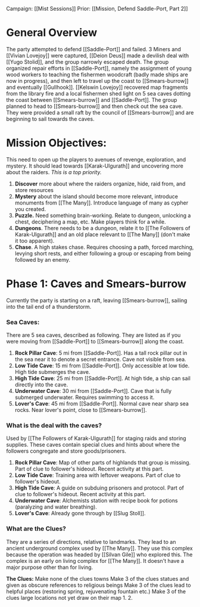 Campaign: [[Mist Sessions]]
Prior: [[Mission, Defend Saddle-Port, Part 2]]
# General Overview
The party attempted to defend [[Saddle-Port]] and failed. 3 Miners and [[Vivian Lovejoy]] were captured, [[Deion Deus]] made a devilish deal with [[Yugo Stolid]], and the group narrowly escaped death. The group organized repair efforts in [[Saddle-Port]], namely the assignment of young wood workers to teaching the fishermen woodcraft (badly made ships are now in progress), and then left to travel up the coast to [[Smears-burrow]] and eventually [[Gullhook]]. [[Kelswin Lovejoy]] recovered map fragments from the library fire and a local fishermen shed light on 5 sea caves dotting the coast between [[Smears-burrow]] and [[Saddle-Port]]. The group planned to head to [[Smears-burrow]] and then check out the sea cave. They were provided a small raft by the council of [[Smears-burrow]] and are beginning to sail towards the caves.
# Mission Objectives:
This need to open up the players to avenues of revenge, exploration, and mystery. It should lead towards [[Karak-Ulgurath]] and uncovering more about the raiders. *This is a top priority.*
1. **Discover** more about where the raiders organize, hide, raid from, and store resources
2. **Mystery** about the island should become more relevant, introduce monuments from [[The Many]]. Introduce language of many as cypher you created. 
3. **Puzzle.** Need something brain-working. Relate to dungeon, unlocking a chest, deciphering a map, etc. Make players think for a while. 
4. **Dungeons**. There needs to be a dungeon, relate it to [[The Followers of Karak-Ulgurath]] and an old place relevant to [[The Many]] (don't make it too apparent). 
5. **Chase**. A high stakes chase. Requires choosing a path, forced marching, levying short rests, and either following a group or escaping from being followed by an enemy. 
# Phase 1: Caves and Smears-burrow
Currently the party is starting on a raft, leaving [[Smears-burrow]], sailing into the tail end of a thunderstorm.
### Sea Caves:
There are 5 sea caves, described as following. They are listed as if you were moving from [[Saddle-Port]] to [[Smears-burrow]] along the coast.
1. **Rock Pillar Cave**: 5 mi from [[Saddle-Port]]. Has a tall rock pillar out in the sea near it to denote a secret entrance. Cave not visible from sea.
2. **Low Tide Cave**: 15 mi from [[Saddle-Port]]. Only accessible at low tide. High tide submerges the cave. 
3. **High Tide Cave**: 25 mi from [[Saddle-Port]].  At high tide, a ship can sail directly into the cave. 
4. **Underwater Cave**: 30 mi from [[Saddle-Port]]. Cave that is fully submerged underwater. Requires swimming to access it. 
5. **Lover's Cave**: 45 mi from [[Saddle-Port]]. Normal cave near sharp sea rocks. Near lover's point, close to [[Smears-burrow]]. 
### What is the deal with the caves?
Used by [[The Followers of Karak-Ulgurath]] for staging raids and storing supplies. These caves contain special clues and hints about where the followers congregate and store goods/prisoners.
1. **Rock Pillar Cave**: Map of other parts of highlands that group is missing. Part of clue to follower's hideout. Recent activity at this part.
2. **Low Tide Cave**: Training area with leftover weapons. Part of clue to follower's hideout. 
3. **High Tide Cave**: A guide on subduing prisoners and protocol. Part of clue to follower's hideout. Recent activity at this part. 
4. **Underwater Cave**: Alchemists station with recipe book for potions (paralyzing and water breathing). 
5. **Lover's Cave**: Already gone through by [[Slug Stoll]]. 
### What are the Clues?
They are a series of directions, relative to landmarks. They lead to an ancient underground complex used by [[The Many]]. They use this complex because the operation was headed by [[Silvan Gile]] who explored this. The complex is an early on living complex for [[The Many]]. It doesn't have a major purpose other than for living. 

**The Clues:**
Make none of the clues towns
Make 3 of the clues statues and given as obscure references to religious beings
Make 3 of the clues lead to helpful places (restoring spring, rejuvenating fountain etc.)
Make 3 of the clues large locations not yet draw on their map
1. 
2. 